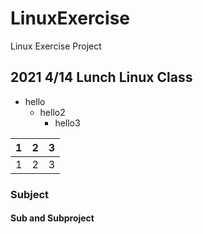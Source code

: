 # LinuxExercise
Linux Exercise Project

## 2021 4/14 Lunch Linux Class
+ hello
  + hello2
    +  hello3
 
 |1|2|3|
 |---|---|---|
 |1|2|3|
 
 ### Subject
 #### Sub and Subproject

